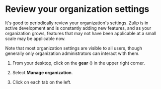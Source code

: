 # Review your organization settings

It's good to periodically review your organization's settings. Zulip is in
active development and is constantly adding new features, and as your
organization grows, features that may not have been applicable at a small
scale may be applicable now.

Note that most organization settings are visible to all users, though
generally only organization administrators can interact with them.

1. From your desktop, click on the **gear**
   (<i class="icon-vector-cog"></i>) in the upper right corner.

1. Select **Manage organization**.

1. Click on each tab on the left.
